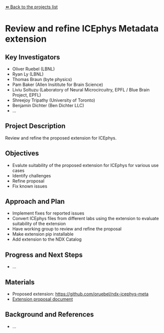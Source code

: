 [:rewind: Back to the projects list](../../README.md#ProjectsList)

# Review and refine ICEphys Metadata extension

## Key Investigators

* Oliver Ruebel (LBNL)
* Ryan Ly (LBNL)
* Thomas Braun (byte physics)
* Pam Baker (Allen Insititute for Brain Science)
* Liviu	Soltuzu	(Laboratory of Neural Microcircuitry, EPFL / Blue Brain Project, EPFL)
* Shreejoy Tripathy (University of Toronto)
* Benjamin Dichter (Ben Dichter LLC)
* ...

## Project Description

Review and refine the proposed extension for ICEphys.

## Objectives

* Evalute suitability of the proposed extension for ICEphys for various use cases
* Identify challenges 
* Refine proposal
* Fix known issues

## Approach and Plan

* Implement fixes for reported issues
* Convert ICEphys files from different labs using the extension to evaluate suitability of the extension
* Have working group to review and refine the proposal 
* Make extension pip installable
* Add extension to the NDX Catalog

## Progress and Next Steps

* ...

## Materials

* Proposed extension: https://github.com/oruebel/ndx-icephys-meta
* [Extension proposal document](https://docs.google.com/document/d/1cAgsXv26BmQoVfa7Greyxs0oc4IGH-t5aJsm-AwUAAE/edit)

## Background and References

* ...

